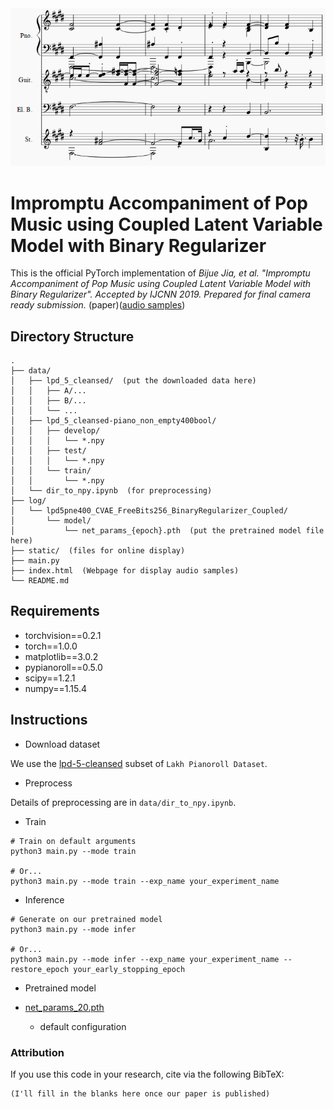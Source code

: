 <img src="static/track2tracks.png"/>

# Impromptu Accompaniment of Pop Music using Coupled Latent Variable Model with Binary Regularizer

This is the official PyTorch implementation of *Bijue Jia, et al. "Impromptu Accompaniment of Pop Music using Coupled Latent Variable Model with Binary Regularizer". Accepted by IJCNN 2019. Prepared for final camera ready submission.*
(paper)([audio samples](https://jiabijue.github.io/track2tracks/))


## Directory Structure

```
.
├── data/
│   ├── lpd_5_cleansed/  (put the downloaded data here)
│   │   ├── A/...
│   │   ├── B/...
│   │   └── ...
│   ├── lpd_5_cleansed-piano_non_empty400bool/
│   │   ├── develop/
│   │   │   └── *.npy
│   │   ├── test/
│   │   │   └── *.npy
│   │   └── train/
│   │       └── *.npy
│   └── dir_to_npy.ipynb  (for preprocessing)
├── log/
│   └── lpd5pne400_CVAE_FreeBits256_BinaryRegularizer_Coupled/
│       └── model/
│           └── net_params_{epoch}.pth  (put the pretrained model file here)
├── static/  (files for online display)
├── main.py
├── index.html  (Webpage for display audio samples)
└── README.md

```

## Requirements

- torchvision==0.2.1
- torch==1.0.0
- matplotlib==3.0.2
- pypianoroll==0.5.0
- scipy==1.2.1
- numpy==1.15.4

## Instructions

- Download dataset

We use the [lpd-5-cleansed](https://salu133445.github.io/lakh-pianoroll-dataset/dataset) subset of `Lakh Pianoroll Dataset`.

- Preprocess

Details of preprocessing are in `data/dir_to_npy.ipynb`.

- Train

```shell
# Train on default arguments
python3 main.py --mode train

# Or...
python3 main.py --mode train --exp_name your_experiment_name
```

- Inference

```shell
# Generate on our pretrained model
python3 main.py --mode infer

# Or...
python3 main.py --mode infer --exp_name your_experiment_name --restore_epoch your_early_stopping_epoch
```

- Pretrained model

- [net_params_20.pth](https://drive.google.com/open?id=11NJ5fnlaIO_M3p-80UX0BiCRUcbqN_9X)
    - default configuration

### Attribution

If you use this code in your research, cite via the following BibTeX:
```
(I'll fill in the blanks here once our paper is published)
```